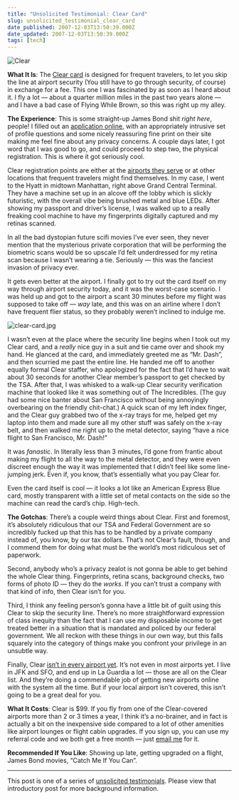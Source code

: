 ```yaml
---
title: "Unsolicited Testimonial: Clear Card"
slug: unsolicited_testimonial_clear_card
date_published: 2007-12-03T13:50:39.000Z
date_updated: 2007-12-03T13:50:39.000Z
tags: [tech]
---
```


![Clear](https://cdn.glitch.global/d45aff89-36ba-46db-8c7c-3da7c8a93931/clear-logo.gif?v=1674867225572)

**What It Is**: The [Clear card](http://flyclear.com/) is designed for frequent travelers, to let you skip the line at airport security (You still have to go through security, of course) in exchange for a fee. This one I was fascinated by as soon as I heard about it. I fly a lot — about a quarter million miles in the past two years alone — and I have a bad case of Flying While Brown, so this was right up my alley.

**The Experience**: This is some straight-up James Bond shit *right here*, people! I filled out an [application online](http://flyclear.com/enrollment/), with an appropriately intrusive set of profile questions and some nicely reassuring fine print on their site making me feel fine about any privacy concerns. A couple days later, I got word that I was good to go, and could proceed to step two, the physical registration. This is where it got seriously cool.

Clear registration points are either at the [airports they serve](http://flyclear.com/airports/) or at other locations that frequent travelers might find themselves. In my case, I went to the Hyatt in midtown Manhattan, right above Grand Central Terminal. They have a machine set up in an alcove off the lobby which is slickly futuristic, with the overall vibe being brushed metal and blue LEDs. After showing my passport and driver’s license, I was walked up to a really freaking cool machine to have my fingerprints digitally captured and my retinas scanned.

In all the bad dystopian future scifi movies I’ve ever seen, they never mention that the mysterious private corporation that will be performing the biometric scans would be so upscale I’d felt underdressed for my retina scan because I wasn’t wearing a tie. Seriously — this was the fanciest invasion of privacy ever.

It gets even better at the airport. I finally got to try out the card itself on my way through airport security today, and it was the worst-case scenario. I was held up and got to the airport a scant 30 minutes before my flight was supposed to take off — *way* late, and this was on an airline where I don’t have frequent flier status, so they probably weren’t inclined to indulge me.

![clear-card.jpg](https://cdn.glitch.global/d45aff89-36ba-46db-8c7c-3da7c8a93931/clear-card.jpg?v=1674867225119)

I wasn’t even at the place where the security line begins when I took out my Clear card, and a *really* nice guy in a suit and tie came over and shook my hand. He glanced at the card, and immediately greeted me as “Mr. Dash”, and then scurried me past the entire line. He handed me off to another equally formal Clear staffer, who apologized for the fact that I’d have to wait about 30 seconds for another Clear member’s passport to get checked by the TSA. After that, I was whisked to a walk-up Clear security verification machine that looked like it was something out of The Incredibles. (The guy had some nice banter about San Francisco without being annoyingly overbearing on the friendly chit-chat.) A quick scan of my left index finger, and the Clear guy grabbed two of the x-ray trays for me, helped get my laptop into them and made sure all my other stuff was safely on the x-ray belt, and then walked me right up to the metal detector, saying “have a nice flight to San Francisco, Mr. Dash!”

It was *fanastic*. In literally less than 3 minutes, I’d gone from frantic about making my flight to all the way to the metal detector, and they were even discreet enough the way it was implemented that I didn’t feel like some line-jumping jerk. Even if, you know, that’s essentially what you pay Clear for.

Even the card itself is cool — it looks a lot like an American Express Blue card, mostly transparent with a little set of metal contacts on the side so the machine can read the card’s chip. High-tech.

**The Gotchas**: There’s a couple weird things about Clear. First and foremost, it’s absolutely ridiculous that our TSA and Federal Government are so incredibly fucked up that this has to be handled by a private company instead of, you know, by our tax dollars. That’s not Clear’s fault, though, and I commend them for doing what must be the world’s most ridiculous set of paperwork.

Second, anybody who’s a privacy zealot is not gonna be able to get behind the whole Clear thing. Fingerprints, retina scans, background checks, two forms of photo ID — they do the *works*. If you can’t trust a company with that kind of info, then Clear isn’t for you.

Third, I think any feeling person’s gonna have a little bit of guilt using this Clear to skip the security line. There’s no more straightforward expression of class inequity than the fact that I can use my disposable income to get treated better in a situation that is mandated and policed by our federal government. We all reckon with these things in our own way, but this falls squarely into the category of things make you confront your privilege in an unsubtle way.

Finally, Clear [isn’t in every airport yet](http://flyclear.com/airports/). It’s not even in *most* airports yet. I live in JFK and SFO, and end up in La Guardia a lot — those are all on the Clear list. And they’re doing a commendable job of getting new airports online with the system all the time. But if your local airport isn’t covered, this isn’t going to be a great deal for you.

**What It Costs**: Clear is $99. If you fly from one of the Clear-covered airports more than 2 or 3 times a year, I think it’s a no-brainer, and in fact is actually a bit on the inexpensive side compared to a lot of other amenities like airport lounges or flight cabin upgrades. If you sign up, you can use my referral code and we both get a free month — just [email me](mailto:anil@dashes.com) for it.

**Recommended If You Like**: Showing up late, getting upgraded on a flight, James Bond movies, “Catch Me If You Can”.

---

This post is one of a series of [unsolicited testimonials](/2007/12/03/unsolicited_testimonials/). Please view that introductory post for more background information.

